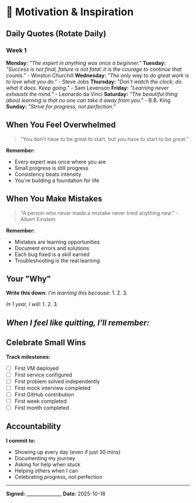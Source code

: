 # 💪 Motivation & Inspiration 
## Daily Quotes (Rotate Daily) 
### Week 1 
**Monday:** *"The expert in anything was once a beginner."* 
**Tuesday:** *"Success is not final, failure is not fatal: it is the courage to continue that counts."* - Winston Churchill 
**Wednesday:** *"The only way to do great work is to love what you do."* - Steve Jobs 
**Thursday:** *"Don't watch the clock; do what it does. Keep going."* - Sam Levenson 
**Friday:** *"Learning never exhausts the mind."* - Leonardo da Vinci 
**Saturday:** *"The beautiful thing about learning is that no one can take it away from you."* - B.B. King 
**Sunday:** *"Strive for progress, not perfection."* 
## When You Feel Overwhelmed 
> "You don't have to be great to start, but you have to start to be great." 

**Remember:** 
- Every expert was once where you are 
- Small progress is still progress 
- Consistency beats intensity 
- You're building a foundation for life 
## When You Make Mistakes 
> "A person who never made a mistake never tried anything new." - Albert Einstein 

**Remember:** 
- Mistakes are learning opportunities 
- Document errors and solutions 
- Each bug fixed is a skill earned 
- Troubleshooting is the real learning 
## Your "Why" 
**Write this down:** 
*I'm learning this because:* 
1. 
2. 
3. 

*In 1 year, I will:* 
1. 
2. 
3. 

*When I feel like quitting, I'll remember:* 
- 
## Celebrate Small Wins 
**Track milestones:** 
- [ ] First VM deployed 
- [ ] First service configured 
- [ ] First problem solved independently 
- [ ] First mock interview completed 
- [ ] First GitHub contribution 
- [ ] First week completed 
- [ ] First month completed 
## Accountability 
**I commit to:** 
- Showing up every day (even if just 30 mins) 
- Documenting my journey 
- Asking for help when stuck 
- Helping others when I can 
- Celebrating progress, not perfection 
---
**Signed:** _______________ 
**Date:** 2025-10-18